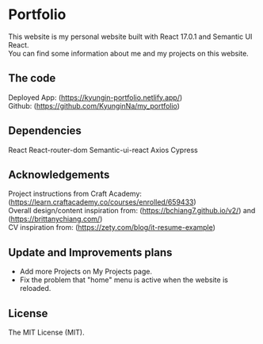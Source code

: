 # Portfolio

This website is my personal website built with React 17.0.1 and Semantic UI React.  
You can find some information about me and my projects on this website.

## The code

Deployed App: (https://kyungin-portfolio.netlify.app/)  
Github: (https://github.com/KyunginNa/my_portfolio)

## Dependencies

React
React-router-dom
Semantic-ui-react
Axios
Cypress

## Acknowledgements

Project instructions from Craft Academy: (https://learn.craftacademy.co/courses/enrolled/659433)  
Overall design/content inspiration from: (https://bchiang7.github.io/v2/) and (https://brittanychiang.com/)  
CV inspiration from: (https://zety.com/blog/it-resume-example)

## Update and Improvements plans

- Add more Projects on My Projects page.
- Fix the problem that "home" menu is active when the website is reloaded.

## License

The MIT License (MIT).
